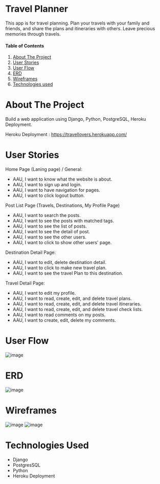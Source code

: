# Travel Planner
This app is for travel planning. Plan your travels with your family and friends, and share the plans and itineraries with others. Leave precious memories through travels.

#### Table of Contents  
1. [About The Project](#about-the-project)
2. [User Stories](#user-stories)
3. [User Flow](#user-flow)
4. [ERD](#erd)
5. [Wireframes](#wireframes)
6. [Technologies used](#technologies-used)

# About The Project  
Build a web application using Django, Python, PostgreSQL, Heroku Deployment. 

Heroku Deployment : https://travellovers.herokuapp.com/

# User Stories
Home Page (Laning page) / General:
- AAU, I want to know what the website is about.  
- AAU, I want to sign up and login. 
- AAU, I want to have navigation for pages.  
- AAU, I want to click logout button. 

Post List Page (Travels, Destinations, My Profile Page)
- AAU, I want to search the posts. 
- AAU, I want to see the posts with matched tags.
- AAU, I want to see the list of posts. 
- AAU, I want to see the detail of post.  
- AAU, I want to see the other users.
- AAU, I want to click to show other users' page.

Destination Detail Page:
- AAU, I want to edit, delete destination detail.
- AAU, I want to click to make new travel plan.
- AAU, I want to see the travel Plan to this destination.

Travel Detail Page:  
- AAU, I want to edit my profile.  
- AAU, I want to read, create, edit, and delete travel plans.   
- AAU, I want to read, create, edit, and delete travel itineraries. 
- AAU, I want to read, create, edit, and delete travel check lists.  
- AAU, I want to read comments on my posts.  
- AAU, I want to create, edit, delete my comments. 

# User Flow
![image](https://user-images.githubusercontent.com/47770303/160962673-59ea7b6c-dee9-4cfc-a077-7a9b15c4d792.png)  

# ERD
![image](https://user-images.githubusercontent.com/47770303/163493385-6d007cb9-12fb-4b1a-ab95-3e48315ae567.png)

# Wireframes
![image](https://user-images.githubusercontent.com/47770303/161394182-fb35d194-b453-4310-896c-dafe03dc27ef.png)
![image](https://user-images.githubusercontent.com/47770303/161394203-96c7ea33-0cae-4384-b224-ca5c1c3c4dce.png)

# Technologies Used
- Django
- PostgresSQL
- Python
- Heroku Deployment

